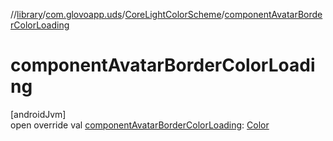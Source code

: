 //[library](../../../index.md)/[com.glovoapp.uds](../index.md)/[CoreLightColorScheme](index.md)/[componentAvatarBorderColorLoading](component-avatar-border-color-loading.md)

# componentAvatarBorderColorLoading

[androidJvm]\
open override val [componentAvatarBorderColorLoading](component-avatar-border-color-loading.md): [Color](https://developer.android.com/reference/kotlin/androidx/compose/ui/graphics/Color.html)
